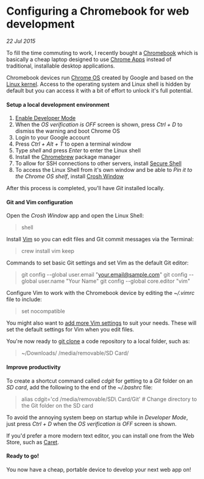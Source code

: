 # Configuring a Chromebook for web development
_22 Jul 2015_

To fill the time commuting to work, I recently bought a [Chromebook](http://www.acer.co.uk/ac/en/GB/content/professional-series/chromebook11c730) which is basically a cheap laptop designed to use [Chrome Apps](https://chrome.google.com/webstore/category/apps) instead of traditional, installable desktop applications.

Chromebook devices run [Chrome OS](https://en.wikipedia.org/wiki/Chrome_OS) created by Google and based on the [Linux kernel](https://en.wikipedia.org/wiki/Linux_kernel). Access to the operating system and Linux shell is hidden by default but you can access it with a bit of effort to unlock it's full potential.

#### Setup a local development environment

1. [Enable Developer Mode](http://www.howtogeek.com/210817/how-to-enable-developer-mode-on-your-chromebook/)
2. When the *OS verification is OFF* screen is shown, press *Ctrl + D* to dismiss the warning and boot Chrome OS
3. Login to your Google account
4. Press *Ctrl + Alt + T* to open a terminal window
5. Type *shell* and press *Enter* to enter the Linux shell
6. Install the [Chromebrew](http://skycocker.github.io/chromebrew/) package manager
7. To allow for SSH connections to other servers, install [Secure Shell](https://chrome.google.com/webstore/detail/secure-shell/pnhechapfaindjhompbnflcldabbghjo)
8. To access the Linux Shell from it's own window and be able to *Pin it to the Chrome OS shelf*, install [Crosh Window](https://chrome.google.com/webstore/detail/crosh-window/nhbmpbdladcchdhkemlojfjdknjadhmh)

After this process is completed, you'll have *Git* installed locally.

#### Git and Vim configuration

Open the *Crosh Window* app and open the Linux Shell:

> shell

Install [Vim](http://vim.wikia.com/wiki/Vim_Tips_Wiki) so you can edit files and Git commit messages via the Terminal:

> crew install vim keep

Commands to set basic Git settings and set Vim as the default Git editor:

> git config --global user.email "your.email@sample.com"
> git config --global user.name "Your Name"
> git config --global core.editor "vim"

Configure Vim to work with the Chromebook device by editing the *~/.vimrc* file to include:

> set nocompatible

You might also want to [add more Vim settings](http://vim.wikia.com/wiki/Example_vimrc) to suit your needs. These will set the default settings for Vim when you edit files.

You're now ready to [git clone](http://git-scm.com/docs/git-clone) a code repository to a local folder, such as:

> ~/Downloads/
> /media/removable/SD Card/

#### Improve productivity

To create a shortcut command called *cdgit* for getting to a *Git* folder on an *SD card*, add the following to the end of the *~/.bashrc* file:

> alias cdgit='cd /media/removable/SD\ Card/Git' # Change directory to the Git folder on the SD card

To avoid the annoying system beep on startup while in *Developer Mode*, just press *Ctrl + D* when the *OS verification is OFF* screen is shown.

If you'd prefer a more modern text editor, you can install one from the Web Store, such as [Caret](https://chrome.google.com/webstore/detail/caret/fljalecfjciodhpcledpamjachpmelml).

#### Ready to go!

You now have a cheap, portable device to develop your next web app on!